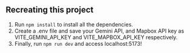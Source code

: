 ## Recreating this project

1. Run ```npm install``` to install all the dependencies.
2. Create a .env file and save your Gemini API, and Mapbox API key as VITE_GEMINI_API_KEY and VITE_MAPBOX_API_KEY respectively.
3. Finally, run ```npm run dev``` and access localhost:5173!